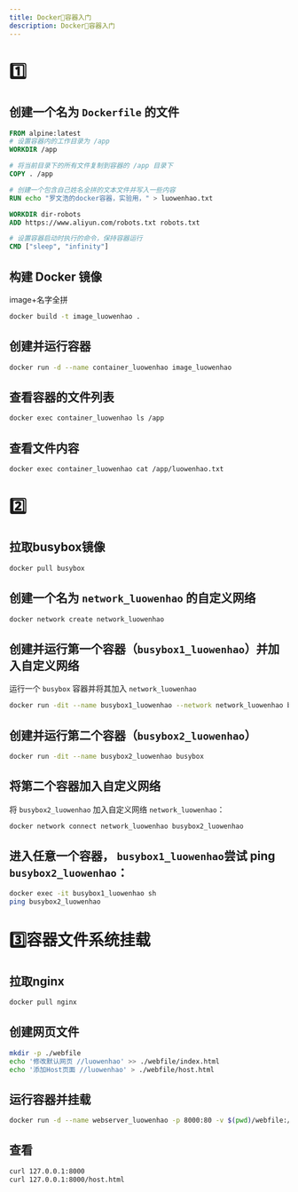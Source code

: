 ```yaml
---
title: Docker🐳容器入门
description: Docker🐳容器入门
---
```



# 1️⃣

## 创建一个名为 `Dockerfile` 的文件

```dockerfile
FROM alpine:latest
# 设置容器内的工作目录为 /app
WORKDIR /app

# 将当前目录下的所有文件复制到容器的 /app 目录下
COPY . /app

# 创建一个包含自己姓名全拼的文本文件并写入一些内容
RUN echo "罗文浩的docker容器，实验用，" > luowenhao.txt

WORKDIR dir-robots
ADD https://www.aliyun.com/robots.txt robots.txt

# 设置容器启动时执行的命令，保持容器运行
CMD ["sleep", "infinity"]

```



## 构建 Docker 镜像

image+名字全拼

```bash
docker build -t image_luowenhao .
```

## 创建并运行容器

```bash
docker run -d --name container_luowenhao image_luowenhao
```

## 查看容器的文件列表

```bash
docker exec container_luowenhao ls /app
```

## 查看文件内容

```bash
docker exec container_luowenhao cat /app/luowenhao.txt
```





# 2️⃣

## 拉取busybox镜像

```bash
docker pull busybox
```

## 创建一个名为 `network_luowenhao` 的自定义网络

```bash
docker network create network_luowenhao
```

## 创建并运行第一个容器（`busybox1_luowenhao`）并加入自定义网络

运行一个 `busybox` 容器并将其加入 `network_luowenhao`

```bash
docker run -dit --name busybox1_luowenhao --network network_luowenhao busybox
```

## 创建并运行第二个容器（`busybox2_luowenhao`）

```bash
docker run -dit --name busybox2_luowenhao busybox
```

## 将第二个容器加入自定义网络

将 `busybox2_luowenhao` 加入自定义网络 `network_luowenhao`：

```bash
docker network connect network_luowenhao busybox2_luowenhao
```

## 进入任意一个容器， `busybox1_luowenhao`尝试 ping `busybox2_luowenhao`：

```bash
docker exec -it busybox1_luowenhao sh
ping busybox2_luowenhao
```



# 3️⃣容器文件系统挂载

## 拉取nginx

```bash
docker pull nginx
```

## 创建网页文件

```bash
mkdir -p ./webfile
echo '修改默认网页 //luowenhao' >> ./webfile/index.html
echo '添加Host页面 //luowenhao' > ./webfile/host.html
```

## 运行容器并挂载

```bash
docker run -d --name webserver_luowenhao -p 8000:80 -v $(pwd)/webfile:/usr/share/nginx/html nginx
```

## 查看

```bash
curl 127.0.0.1:8000
curl 127.0.0.1:8000/host.html
```

